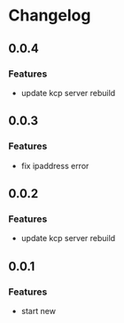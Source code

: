 # Changelog

## 0.0.4
### Features
* update kcp server rebuild

## 0.0.3
### Features
* fix ipaddress error

## 0.0.2
### Features
* update kcp server rebuild

## 0.0.1
### Features
* start new
